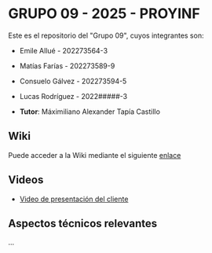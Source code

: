 # GRUPO 09 - 2025 - PROYINF

Este es el repositorio del "Grupo 09", cuyos integrantes son:


* Emile Allué - 202273564-3
* Matías Farías - 202273589-9
* Consuelo Gálvez - 202273594-5
* Lucas Rodríguez - 2022#####-3

* **Tutor**: Máximiliano Alexander Tapía Castillo


## Wiki

Puede acceder a la Wiki mediante el siguiente [enlace](https://github.com/MatthewBlitztanz/GRUPO09-2025-PROYINF/wiki#grupo-09)


## Videos

* [Video de presentación del cliente](https://aula.usm.cl/pluginfile.php/6994529/mod_resource/content/1/video1943571039.mp4)


## Aspectos técnicos relevantes

...
